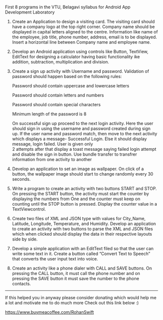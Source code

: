 First 8 programs in the VTU, Belagavi syllabus for Android App Development Laboratory



1. Create an Application to design a visiting card. The visiting card should have a company logo at the top right corner. Company name should be displayed in capital letters aligned to the centre. Information like name of the employee, job title, phone number, address, email is to be displayed. Insert a horizontal line between Company name and employee name.


2. Develop an Android application using controls like Button, TextView, EditText for designing a calculator having basic functionality ike addition, subtraction, multiplication and division.


3. Create a sign up activity with Username and password. Validation of password should happen based on the following rules:

    Password should contain uppercase and lowercase letters

    Password should contain letters and numbers

    Password should contain special characters

    Minimum length of the password is 8

    On successful sign up proceed to the next login activity. Here the user should sign in using the username and password created during sign up. If the user name
    and password match, then move to the next activity which displays a message- Successful Login. Else it should display message, login failed. User is given only     
    2 attempts after that display a toast message saying failed login attempt and disable the sign in button. Use bundle transfer to transfrer information from one 
    activity to another


4. Develop an application to set an image as wallpaper. On click of a button, the wallpaper image should start to change randomly every 30 seconds.


5. Write a program to create an activity with two buttons START and STOP. On pressing the START button, the activity must start the counter by displaying the numbers from One and the counter must keep on counting until the STOP button is pressed. Display the counter value in a TextViewcontrol.


6. Create two files of XML and JSON type with values for City_Name, Latitude, Longitude, Temperature, and Humidity. Develop an application to create an activity with two buttons to parse the XML and JSON files which when clicked should display the data in their respective layouts side by side.


7. Develop a simple application with an EditText filed so that the user can write some text in it. Create a button called “Convert Text to Speech” that converts the user input text into voice.


8. Create an activity like a phone dialer with CALL and SAVE buttons. On pressing the CALL button, it must call the phone number and on pressing the SAVE button it must save the number to the phone contacts.

********************************************************************************************************************************************************************

If this helped you in anyway please consider donating which would help me a lot and motivate me to do much more 
Check out this link below :)

https://www.buymeacoffee.com/RohanSwift

